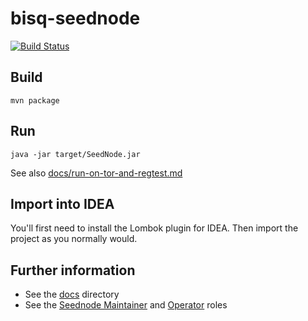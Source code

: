 # bisq-seednode
[![Build Status](https://travis-ci.org/bisq-network/bisq-seednode.svg?branch=master)](https://travis-ci.org/bisq-network/bisq-seednode)

## Build

    mvn package

## Run

    java -jar target/SeedNode.jar

See also [docs/run-on-tor-and-regtest.md](docs/run-on-tor-and-regtest.md)

## Import into IDEA

You'll first need to install the Lombok plugin for IDEA. Then import the project as you normally would.

## Further information

 - See the [docs](docs) directory
 - See the [Seednode Maintainer](https://github.com/bisq-network/roles/issues/6) and [Operator](https://github.com/bisq-network/roles/issues/15) roles
